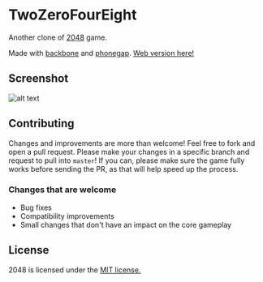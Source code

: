 TwoZeroFourEight
================

Another clone of [2048](http://saming.fr/p/2048/) game.

Made with [backbone](http://backbonejs.org/) and [phonegap](http://phonegap.com/). [Web version here!](http://www.marcaj.pl/TwoZeroFourEight/)

## Screenshot

![alt text](http://www.marcaj.pl/TwoZeroFourEight/img/screen.png "Screen")

## Contributing
Changes and improvements are more than welcome! Feel free to fork and open a pull request. Please make your changes in a specific branch and request to pull into `master`! If you can, please make sure the game fully works before sending the PR, as that will help speed up the process.

### Changes that are welcome

- Bug fixes
- Compatibility improvements
- Small changes that don't have an impact on the core gameplay

## License
2048 is licensed under the [MIT license.](https://github.com/marcaj/TwoZeroFourEight/blob/master/LICENSE)
